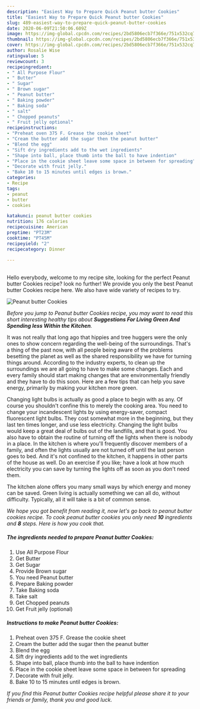 ```yaml
---
description: "Easiest Way to Prepare Quick Peanut butter Cookies"
title: "Easiest Way to Prepare Quick Peanut butter Cookies"
slug: 489-easiest-way-to-prepare-quick-peanut-butter-cookies
date: 2020-06-09T21:50:06.609Z
image: https://img-global.cpcdn.com/recipes/2bd5806ecb7f366e/751x532cq70/peanut-butter-cookies-recipe-main-photo.jpg
thumbnail: https://img-global.cpcdn.com/recipes/2bd5806ecb7f366e/751x532cq70/peanut-butter-cookies-recipe-main-photo.jpg
cover: https://img-global.cpcdn.com/recipes/2bd5806ecb7f366e/751x532cq70/peanut-butter-cookies-recipe-main-photo.jpg
author: Rosalie Wise
ratingvalue: 5
reviewcount: 3
recipeingredient:
- " All Purpose Flour"
- " Butter"
- " Sugar"
- " Brown sugar"
- " Peanut butter"
- " Baking powder"
- " Baking soda"
- " salt"
- " Chopped peanuts"
- " Fruit jelly optional"
recipeinstructions:
- "Preheat oven 375 F. Grease the cookie sheet"
- "Cream the butter add the sugar then the peanut butter"
- "Blend the egg"
- "Sift dry ingredients add to the wet ingredients"
- "Shape into ball, place thumb into the ball to have indention"
- "Place in the cookie sheet leave some space in between for spreading"
- "Decorate with fruit jelly."
- "Bake 10 to 15 minutes until edges is brown."
categories:
- Recipe
tags:
- peanut
- butter
- cookies

katakunci: peanut butter cookies 
nutrition: 176 calories
recipecuisine: American
preptime: "PT23M"
cooktime: "PT45M"
recipeyield: "2"
recipecategory: Dinner

---
```

<br>
Hello everybody, welcome to my recipe site, looking for the perfect Peanut butter Cookies recipe? look no further! We provide you only the best Peanut butter Cookies recipe here. We also have wide variety of recipes to try.
<br>


![Peanut butter Cookies](https://img-global.cpcdn.com/recipes/2bd5806ecb7f366e/751x532cq70/peanut-butter-cookies-recipe-main-photo.jpg)

<i>Before you jump to Peanut butter Cookies recipe, you may want to read this short interesting healthy tips about 
<strong>Suggestions For Living Green And Spending less Within the Kitchen</strong>.</i>
</br>

It was not really that long ago that hippies and tree huggers were the only ones to show concern regarding the well-being of the surroundings. That's a thing of the past now, with all people being aware of the problems besetting the planet as well as the shared responsibility we have for turning things around. According to the industry experts, to clean up the surroundings we are all going to have to make some changes. Each and every family should start making changes that are environmentally friendly and they have to do this soon. Here are a few tips that can help you save energy, primarily by making your kitchen more green.

Changing light bulbs is actually as good a place to begin with as any. Of course you shouldn't confine this to merely the cooking area. You need to change your incandescent lights by using energy-saver, compact fluorescent light bulbs. They cost somewhat more in the beginning, but they last ten times longer, and use less electricity. Changing the light bulbs would keep a great deal of bulbs out of the landfills, and that is good. You also have to obtain the routine of turning off the lights when there is nobody in a place. In the kitchen is where you'll frequently discover members of a family, and often the lights usually are not turned off until the last person goes to bed. And it's not confined to the kitchen, it happens in other parts of the house as well. Do an exercise if you like; have a look at how much electricity you can save by turning the lights off as soon as you don't need them.

The kitchen alone offers you many small ways by which energy and money can be saved. Green living is actually something we can all do, without difficulty. Typically, all it will take is a bit of common sense.


<i>We hope you got benefit from reading it, now let's go back to peanut butter cookies recipe. To cook peanut butter cookies you only need <strong>10</strong> ingredients and <strong>8</strong> steps. Here is how you cook that.
</i>

##### The ingredients needed to prepare Peanut butter Cookies:

1. Use  All Purpose Flour
1. Get  Butter
1. Get  Sugar
1. Provide  Brown sugar
1. You need  Peanut butter
1. Prepare  Baking powder
1. Take  Baking soda
1. Take  salt
1. Get  Chopped peanuts
1. Get  Fruit jelly (optional)


##### Instructions to make Peanut butter Cookies:

1. Preheat oven 375 F. Grease the cookie sheet
1. Cream the butter add the sugar then the peanut butter
1. Blend the egg
1. Sift dry ingredients add to the wet ingredients
1. Shape into ball, place thumb into the ball to have indention
1. Place in the cookie sheet leave some space in between for spreading
1. Decorate with fruit jelly.
1. Bake 10 to 15 minutes until edges is brown.


<i>If you find this Peanut butter Cookies recipe helpful please share it to your friends or family, thank you and good luck.</i>
